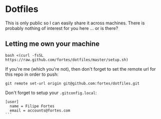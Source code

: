 # Dotfiles

This is only public so I can easily share it across machines. There is probably nothing of interest for you here ... or is there?

## Letting me own your machine

```
bash <(curl -fsSL https://raw.github.com/fortes/dotfiles/master/setup.sh)
```

If you're me (which you're not), then don't forget to set the remote url for this repo in order to push:

```
git remote set-url origin git@github.com:fortes/dotfiles.git
```

Don't forget to setup your `.gitconfig.local`:

````
[user]
  name = Filipe Fortes
  email = accounts@fortes.com
```
